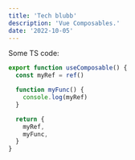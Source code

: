 ```yaml
---
title: 'Tech blubb'
description: 'Vue Composables.'
date: '2022-10-05'
---
```


Some TS code:
```ts {2}
export function useComposable() {
  const myRef = ref()

  function myFunc() {
    console.log(myRef)
  }

  return {
    myRef,
    myFunc,
  }
}
```